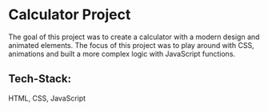 # Calculator Project

The goal of this project was to create a calculator with a modern design and animated elements. The focus of this project was to play around with CSS, animations and built a more complex logic with JavaScript functions.

## Tech-Stack:
HTML, CSS, JavaScript
